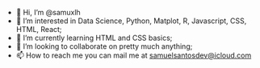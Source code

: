 - 👋 Hi, I’m @samuxlh
- 👀 I’m interested in Data Science, Python, Matplot, R, Javascript, CSS, HTML, React;
- 🌱 I’m currently learning HTML and CSS basics;
- 💞️ I’m looking to collaborate on pretty much anything;
- 📫 How to reach me you can mail me at samuelsantosdev@icloud.com


